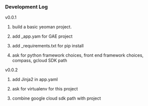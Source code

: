 ### Development Log

v0.0.1

1. build a basic yeoman project.

2. add _app.yam for GAE project 

3. add _requirements.txt for pip install 

4. ask for python framework choices, front end framework choices, compass, gcloud SDK path

v0.0.2

1. add Jinja2 in app.yaml 

2. ask for virtualenv for this project

3. combine google cloud sdk path with project
